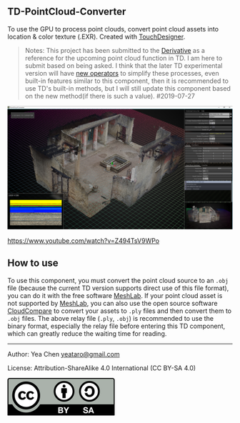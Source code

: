 TD-PointCloud-Converter
---
<!--
[![license](https://img.shields.io/github/license/yeataro/TD-PointCloud-Converter.svg)](LICENSE)
[![release](https://img.shields.io/github/release/yeataro/TD-PointCloud-Converter.svg)](../../releases/latest)
[![release-date](https://img.shields.io/github/release-date/yeataro/TD-PointCloud-Converter.svg)](../../releases)
[![downloads](https://img.shields.io/github/downloads/yeataro/TD-PointCloud-Converter/total.svg)](../../releases/latest/download/)
-->
To use the GPU to process point clouds, convert point cloud assets into location & color texture (.EXR). Created with [TouchDesigner].

> Notes: This project has been submitted to the [Derivative][TouchDesigner] as a reference for the upcoming point cloud function in TD.
I am here to submit based on being asked. I think that the later TD experimental version will have [new operators](https://docs.derivative.ca/Experimental:Point_Cloud_In_TOP "Point Cloud In TOP") to simplify these processes, even built-in features similar to this component, then it is recommended to use TD's built-in methods, but I will still update this component based on the new method(if there is such a value). #2019-07-27



[![ScreenShot](docs/img/screenshot.png)](https://www.youtube.com/watch?v=Z494TsV9WPo 'Youtube Video')

<https://www.youtube.com/watch?v=Z494TsV9WPo>

## How to use
To use this component, you must convert the point cloud source to an `.obj` file (because the current TD version supports direct use of this file format), you can do it with the free software [MeshLab]. If your point cloud asset is not supported by [MeshLab], you can also use the open source software [CloudCompare] to convert your assets to `.ply` files and then convert them to `.obj` files.
The above relay file (`.ply`, `.obj`) is recommended to use the binary format, especially the relay file before entering this TD component, which can greatly reduce the waiting time for reading.

[TouchDesigner]:https://www.derivative.ca/ "Derivative Page"
[MeshLab]:http://www.meshlab.net/ "MeshLab Page"
[CloudCompare]:http://www.meshlab.net/ "CloudCompare Page"

----------

Author: Yea Chen <yeataro@gmail.com>

License: Attribution-ShareAlike 4.0 International (CC BY-SA 4.0)

[![CC-BY-4.0](docs/img/by-sa.svg)](https://creativecommons.org/licenses/by-sa/4.0/)